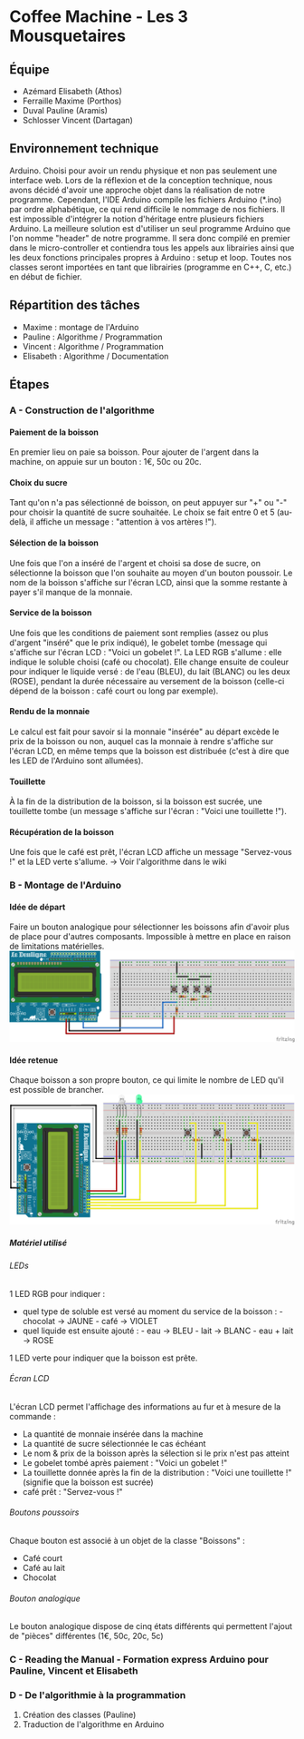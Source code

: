 # Coffee Machine - Les 3 Mousquetaires

## Équipe
- Azémard Elisabeth (Athos)
- Ferraille Maxime (Porthos)
- Duval Pauline (Aramis)
- Schlosser Vincent (Dartagan)

## Environnement technique
Arduino. Choisi pour avoir un rendu physique et non pas seulement une interface web.
Lors de la réflexion et de la conception technique, nous avons décidé d'avoir une approche objet dans la réalisation de notre programme. 
Cependant, l'IDE Arduino compile les fichiers Arduino (\*.ino) par ordre alphabétique, ce qui rend difficile le nommage de nos fichiers. Il est impossible d'intégrer la notion d'héritage entre plusieurs fichiers Arduino. La meilleure solution est d'utiliser un seul programme Arduino que l'on nomme "header" de notre programme. Il sera donc compilé en premier dans le micro-controller et contiendra tous les appels aux librairies ainsi que les deux fonctions principales propres à Arduino : setup et loop. Toutes nos classes seront importées en tant que librairies (programme en C++, C, etc.) en début de fichier. 

## Répartition des tâches
- Maxime : montage de l'Arduino
- Pauline : Algorithme / Programmation
- Vincent : Algorithme / Programmation
- Elisabeth : Algorithme / Documentation

## Étapes
### A - Construction de l'algorithme
#### Paiement de la boisson
En premier lieu on paie sa boisson. Pour ajouter de l'argent dans la machine, on appuie sur un bouton : 1€, 50c ou 20c.

#### Choix du sucre
Tant qu'on n'a pas sélectionné de boisson, on peut appuyer sur "+" ou "-" pour choisir la quantité de sucre souhaitée. Le choix se fait entre 0 et 5 (au-delà, il affiche un message : "attention à vos artères !").

#### Sélection de la boisson
Une fois que l'on a inséré de l'argent et choisi sa dose de sucre, on sélectionne la boisson que l'on souhaite au moyen d'un bouton poussoir. Le nom de la boisson s'affiche sur l'écran LCD, ainsi que la somme restante à payer s'il manque de la monnaie.

#### Service de la boisson
Une fois que les conditions de paiement sont remplies (assez ou plus d'argent "inséré" que le prix indiqué), le gobelet tombe (message qui s'affiche sur l'écran LCD : "Voici un gobelet !". La LED RGB s'allume : elle indique le soluble choisi (café ou chocolat). Elle change ensuite de couleur pour indiquer le liquide versé : de l'eau (BLEU), du lait (BLANC) ou les deux (ROSE), pendant la durée nécessaire au versement de la boisson (celle-ci dépend de la boisson : café court ou long par exemple).

#### Rendu de la monnaie
Le calcul est fait pour savoir si la monnaie "insérée" au départ excède le prix de la boisson ou non, auquel cas la monnaie à rendre s'affiche sur l'écran LCD, en même temps que la boisson est distribuée (c'est à dire que les LED de l'Arduino sont allumées).

#### Touillette
À la fin de la distribution de la boisson, si la boisson est sucrée, une touillette tombe (un message s'affiche sur l'écran : "Voici une touillette !").

#### Récupération de la boisson
Une fois que le café est prêt, l'écran LCD affiche un message "Servez-vous !" et la LED verte s'allume.
-> Voir l'algorithme dans le wiki


### B - Montage de l'Arduino
#### Idée de départ
Faire un bouton analogique pour sélectionner les boissons afin d'avoir plus de place pour d'autres composants. Impossible à mettre en place en raison de limitations matérielles.
![schéma de l'idée de départ](./scheme_idea.png "Schéma de montage de l'idée de départ")

#### Idée retenue
Chaque boisson a son propre bouton, ce qui limite le nombre de LED qu'il est possible de brancher.
![schéma de l'idée mise en place](./scheme_definitive.png "Schéma de montage mis en place")

##### Matériel utilisé
###### LEDs
1 LED RGB pour indiquer :
- quel type de soluble est versé au moment du service de la boisson :
        - chocolat -> JAUNE
        - café -> VIOLET
- quel liquide est ensuite ajouté :
        - eau -> BLEU
        - lait -> BLANC
        - eau + lait -> ROSE

1 LED verte pour indiquer que la boisson est prête.

###### Écran LCD 
L'écran LCD permet l'affichage des informations au fur et à mesure de la commande :
- La quantité de monnaie insérée dans la machine
- La quantité de sucre sélectionnée le cas échéant
- Le nom & prix de la boisson après la sélection si le prix n'est pas atteint
- Le gobelet tombé après paiement : "Voici un gobelet !"
- La touillette donnée après la fin de la distribution : "Voici une touillette !" (signifie que la boisson est sucrée)
- café prêt : "Servez-vous !"

###### Boutons poussoirs
Chaque bouton est associé à un objet de la classe "Boissons" :
- Café court
- Café au lait
- Chocolat

###### Bouton analogique
Le bouton analogique dispose de cinq états différents qui permettent l'ajout de "pièces" différentes (1€, 50c, 20c, 5c)

### C - Reading the Manual - Formation express Arduino pour Pauline, Vincent et Elisabeth

### D - De l'algorithmie à la programmation
1. Création des classes (Pauline)
2. Traduction de l'algorithme en Arduino
